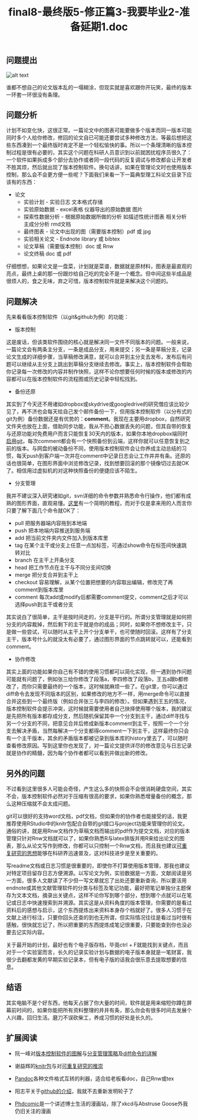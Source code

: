﻿---
layout: post
title: final8-最终版5-修正篇3-我要毕业2-准备延期1.doc
---

问题提出
--------

![alt text](http://yufree.github.io/blogcn/figure/finaldoc.jpg)

谁都不想自己的论文版本乱的一塌糊涂，但现实就是喜欢跟你开玩笑，最终的版本一环套一环很没有条理。

问题分析
--------

计划不如变化快，这很正常。一篇论文中的图表可能要做多个版本而同一版本可能同时多个人给你修改，修回的论文自已可能还要尝试多种修改方法，等最后想把这些东西凑到一个最终版时肯定不是一个轻松愉快的事。所以一个条理清晰的版本控制过程是很有必要的，其实这个问题在科研人员意识到以前就困扰程序员很久了：一个软件如果拆成多个部分去协作或者同一段代码的反复调试与修改都会让开发者不胜其烦，然后就出现了版本控制软件。换句话讲，如果在管理论文时也使用版本控制，那么会不会更方便一些呢？下面我们来看一下一篇典型理工科论文目录下应该有的东西：

* 论文
  * 实验计划 - 实验日志 文本格式存储
  * 实验原始数据 - excel表格 仪器导出的原始数据 图片
  * 探索性数据分析 - 根据原始数据所做的分析 如描述性统计图表 相关分析 主成分分析 rmd文档
  * 最终图表 - 论文中出现的图（需要版本控制）pdf 或 jpg
  * 实验相关论文 - Endnote library 或 bibtex
  * 论文草稿（需要版本控制）doc 或 Rnw
  * 论文终稿 doc 或 pdf

仔细想想，如果论文是一盘菜，计划就是菜谱，数据就是原材料，图表是最直观的亮点，最终上桌的那一份跟炒给自己吃的完全不是一个概念。但中间这些半成品是很烦人的，食之无味，弃之可惜，版本控制软件就是来解决这个问题的。

问题解决
--------

先来看看版本控制软件（以git&github为例）的功能：

* 版本控制

这是废话，但该类软件围绕的核心就是解决同一文件不同版本的问题。一般来说，一篇论文会有两条主分支，一条是成品分支，用来提交；另一条是草稿分支，记录论文生成的详细步骤，当草稿修改满意，就可以合并到主分支去发布，发布后有问题可以继续从主分支上跳出到草稿分支继续去修改。事实上，版本控制软件会帮助你记录每一次修改的内容并制作快照，这样不论你想要任何时候的版本或修改的内容都可以在版本控制软件的流程图或历史记录中轻松找到。

* 备份还原

其实到了今天还不用诸如dropbox或skydrive或googledrive的研究僧应该比较少见了，再不济也会每天给自己发个邮件备份一下，但用版本控制软件（以分布式的git为例）备份数据还是有优势的：**comment**。我现在主要用dropbox，自然研究文件夹也放在上面，借助同步功能，我从不担心数据丢失的问题，但其自带的恢复与还原功能对免费用户而言只能恢复30天内的版本，如果你本地dropbox端同时[启用git](http://weizhifeng.net/git-with-dropbox.html)，每次comment都会有一个快照备份到云端，这样你就可以任意恢复到之前的版本。与网盘的被动备份不同，使用版本控制软件会让你养成主动总结的习惯，每天push到客户端一次并在comment中记录日志会让工作井井有条。还原的话也很简单，在图形界面中浏览修改记录，找到想要回滚的那个镜像切过去就OK了。相信用过虚拟机的对这种快照备份的便捷应该不陌生。

* 分支管理

我并不建议深入研究诸如git，svn详细的命令参数并熟悉命令行操作，他们都有成熟的图形界面，直观易懂。[这里](http://nyuccl.org/pages/GitTutorial/)有一个简明的教程，而对于仅是拿来用的人而言你只要了解下面几个命令就OK了：

  * pull 把服务器端内容拖到本地端
  * push 把本地端内容推送到服务端
  * add 把当前文件夹内文件加入到版本库里
  * tag 在某个主干或分支上任意一点加标签，可通过show命令在标签间快速跳转对比
  * branch 在主干上开条分支
  * head 把工作节点在主干与不同分支间切换
  * merge 把分支合并到主干上
  * checkout 容易理解，从某个位置把想要的内容取出编辑，修改完了再comment到版本库里
  * comment 每次add或modify后都需要comment提交，comment之后才可以选择push到主干或者分支

其实说白了很简单，主干是按时间走的，分支是平行的。所谓分支管理就是如何把分支的内容裁掉，然后剩下的主干就是你的成品；同时，如果你不想修改主干，只是做一些尝试，可以随时从主干上开个分支单干，也可使随时回滚。这样有了分支主干，版本号什么的就没太有必要了，通过图形界面的节点跳转就可以，还能看到comment。

* 协作修改

其实上面的功能如果你自己有不错的使用习惯都可以简化实现，但一遇到协作问题可能就有问题了，例如张三给你修改了段落a，李四修改了段落b，王五a跟b都修改了，而你只需要最终的一个版本，这时候就麻烦一些了。在git里，你可以通过diff命令去发现不同版本的区别，如果修改的地方不一样，用merge命令可以直接合并这些到一个最终版（例如合并张三与李四的修改）。但如果遇到王五的情况，版本控制软件会提示冲突，这时候就需要使用者自己抉择使用哪个版本，我的建议是先把所有版本都存成分支，然后随机保留其中一个分支到主干，通过diff寻找与另一个分支的不同，把意见合并后修成新版本comment到主干，按照一个一个分支去解决矛盾，当然每解决一个分支都得comment一下到主干，这样最终你只会有一个主干版本，其余的矛盾版本都被记录到版本库的history里去了，可以随时查看修改原因。写到这里你也发现了，对一篇论文提供详尽的修改意见与日志记录就是协作的精髓，因为每个协作者都可以看到并做出新的修改。

另外的问题
----------

不过看到这里很多人可能会奇怪，产生这么多的快照会不会很消耗硬盘空间，其实不会，版本控制软件必然对于压缩有很高的要求，如果你熟悉增量备份的概念，那么这种压缩就不会太成问题。

git可以很好的支持word文档，pdf文档，但如果你的协作者也能接受的话，我更推荐使用RStudio中的knitr包配合自带的git接口与project功能来管理你的论文。通俗的讲，就是用Rnw文档作为草稿文档而输出的pdf作为提交文档，对应的版本管理只针对Rnw文档就可以了，如果你熟悉R与latex排版并用R来给出论文的图表，那么从论文写作到修改，你都可以只控制一个Rnw文档，而且我也建议[可重复研究的思想](http://blog.sciencenet.cn/blog-41174-447716.html)能够在科研界迅速普及，这对科技进步是至关重要的。

写readme文档或日志习惯是很重要的，即使你不打算使用版本管理，那我也建议对特定项目留存日志方便溯源。以写论文为例，实验数据是一方面，文献阅读是另一方面，很多人文献读了不少但一写文章就忘了出处还要重新查询，所以要活用endnote或其他文献管理软件的分类与标签及笔记功能，最好把笔记单独分主题保存为文本文档，摘录出关键点，这样不论你写到哪个部分，想到哪个点就可以在笔记或日志中快速搜索到并溯源。其实这是从资料角度的版本管理，你需要的是看过资料后的感想与启示，这个东西提炼出来资料本身存个档就好了。很多人习惯于在文献上进行标注，只要你回头还查的到也无所谓，但实际情况往往是看过当时很有感触，很快就忘记了，所以把重要的东西提炼成笔记很重要，只要能查到你也没必要去记实际内容。

关于最开始的计划，最好也有个电子版存档，毕竟ctrl + F就能找到关键点，而且对于一个实验室而言，长久的记录实验计划与数据的电子版本身就是一笔财富，我很少去翻都发黄的早期实验记录本，但有电子版的话我会很乐意去提取想要的信息。

结语
--------

其实电脑不是个好东西，他每天占据了你大量的时间，软件就是用来缩短你蹲在屏幕前时间的，如果你能把所有资料整理的井井有条，那么你会有很多时间去发展个人兴趣，回归生活。磨刀不误砍柴工，养成习惯的好处是长久的。

扩展阅读
--------

* 阮一峰对[版本控制软件的图解](http://www.ruanyifeng.com/blog/2008/12/a_visual_guide_to_version_control.html)与[分支管理策略](http://www.ruanyifeng.com/blog/2012/07/git.html)及[diff命令的详解](http://www.ruanyifeng.com/blog/2012/08/how_to_read_diff.html)

* 谢益辉的[knitr包](http://yihui.name/knitr/)与对[可重复研究的推崇](http://cos.name/2012/06/reproducible-research-with-knitr/)

* [Pandoc](http://johnmacfarlane.net/pandoc/)各种文件格式互转的利器，适合给老板看doc，自己Rnw或tex

* 阳志平关于[github的介绍](http://www.yangzhiping.com/tech/github.html)，我就不去重新发明轮子了

* [Phdcomic](http://www.phdcomics.com/)是一个讲述博士生活的漫画站，除了xkcd与Abstruse Goose外我仍旧关注的漫画 
